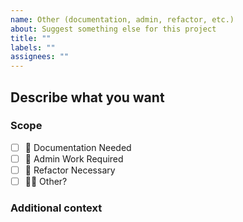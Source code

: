 ```yaml
---
name: Other (documentation, admin, refactor, etc.)
about: Suggest something else for this project
title: ""
labels: ""
assignees: ""
---
```


<!-- Provide a general summary of the issue in the Title above -->

## Describe what you want

<!-- A clear and concise description of what this issue is about. -->

### Scope

<!-- Keep the appropriate scope(s) below, remove all others. -->

-   [ ] :notebook: Documentation Needed
-   [ ] :office: Admin Work Required
-   [ ] :wrench: Refactor Necessary
-   [ ] :man_shrugging: Other?

### Additional context

<!-- Add any other context about the feature here. -->
<!-- If applicable, add screenshots to help explain your idea. -->
